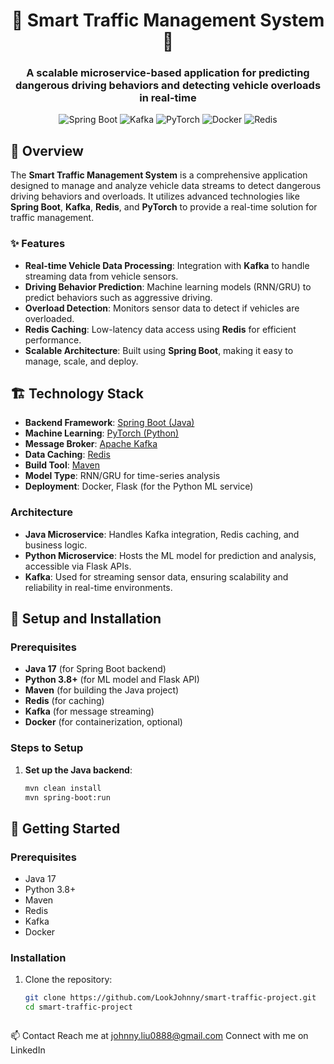 <h1 align="center">🚦 Smart Traffic Management System 🚦</h1>
<h3 align="center">A scalable microservice-based application for predicting dangerous driving behaviors and detecting vehicle overloads in real-time</h3>

<p align="center">
  <img src="https://img.shields.io/badge/Spring%20Boot-2.6.2-brightgreen" alt="Spring Boot">
  <img src="https://img.shields.io/badge/Kafka-Apache-yellowgreen" alt="Kafka">
  <img src="https://img.shields.io/badge/PyTorch-1.9.0-red" alt="PyTorch">
  <img src="https://img.shields.io/badge/Docker-20.10-blue" alt="Docker">
  <img src="https://img.shields.io/badge/Redis-6.2.5-orange" alt="Redis">
</p>

## 📖 Overview
The **Smart Traffic Management System** is a comprehensive application designed to manage and analyze vehicle data streams to detect dangerous driving behaviors and overloads. It utilizes advanced technologies like **Spring Boot**, **Kafka**, **Redis**, and **PyTorch** to provide a real-time solution for traffic management.

### ✨ Features
- **Real-time Vehicle Data Processing**: Integration with **Kafka** to handle streaming data from vehicle sensors.
- **Driving Behavior Prediction**: Machine learning models (RNN/GRU) to predict behaviors such as aggressive driving.
- **Overload Detection**: Monitors sensor data to detect if vehicles are overloaded.
- **Redis Caching**: Low-latency data access using **Redis** for efficient performance.
- **Scalable Architecture**: Built using **Spring Boot**, making it easy to manage, scale, and deploy.

## 🏗️ Technology Stack
- **Backend Framework**: [Spring Boot (Java)](https://spring.io/projects/spring-boot)
- **Machine Learning**: [PyTorch (Python)](https://pytorch.org/)
- **Message Broker**: [Apache Kafka](https://kafka.apache.org/)
- **Data Caching**: [Redis](https://redis.io/)
- **Build Tool**: [Maven](https://maven.apache.org/)
- **Model Type**: RNN/GRU for time-series analysis
- **Deployment**: Docker, Flask (for the Python ML service)

### Architecture
- **Java Microservice**: Handles Kafka integration, Redis caching, and business logic.
- **Python Microservice**: Hosts the ML model for prediction and analysis, accessible via Flask APIs.
- **Kafka**: Used for streaming sensor data, ensuring scalability and reliability in real-time environments.

## 🚀 Setup and Installation

### Prerequisites
- **Java 17** (for Spring Boot backend)
- **Python 3.8+** (for ML model and Flask API)
- **Maven** (for building the Java project)
- **Redis** (for caching)
- **Kafka** (for message streaming)
- **Docker** (for containerization, optional)

### Steps to Setup

1. **Set up the Java backend**:
   ```bash
   mvn clean install
   mvn spring-boot:run


## 🚀 Getting Started
### Prerequisites
- Java 17
- Python 3.8+
- Maven
- Redis
- Kafka
- Docker

### Installation
1. Clone the repository:
   ```bash
   git clone https://github.com/LookJohnny/smart-traffic-project.git
   cd smart-traffic-project



📫 Contact
Reach me at johnny.liu0888@gmail.com
Connect with me on LinkedIn
